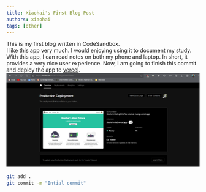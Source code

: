 ```yaml
---
title: Xiaohai's First Blog Post
authors: xiaohai
tags: [other]
---
```


This is my first blog written in CodeSandbox.  
I like this app very much. I would enjoying using it to document my study. With this app, I can read notes on both my phone and laptop. In short, it provides a very nice user experience. Now, I am going to finish this commit and deploy the app to [vercel](https://vercel.app).
![vercel deployment](vercel-deployment.png)

<!-- truncate -->

```bash
git add .
git commit -m "Intial commit"
```
